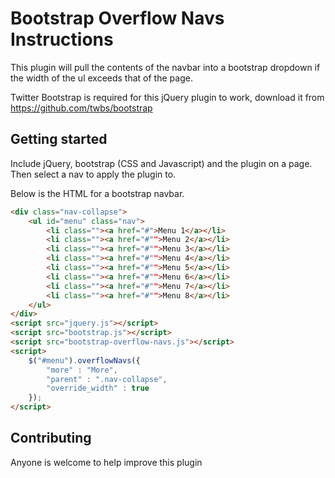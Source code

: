 Bootstrap Overflow Navs Instructions
====================================

This plugin will pull the contents of the navbar into a bootstrap dropdown if the width of the ul exceeds that of the page.

Twitter Bootstrap is required for this jQuery plugin to work, download it from https://github.com/twbs/bootstrap

## Getting started

Include jQuery, bootstrap (CSS and Javascript) and the plugin on a page. Then select a nav to apply the plugin to.

Below is the HTML for a bootstrap navbar.

```html
<div class="nav-collapse">
    <ul id="menu" class="nav">
        <li class=""><a href="#">Menu 1</a></li>
        <li class=""><a href="#"">Menu 2</a></li>
        <li class=""><a href="#"">Menu 3</a></li>
        <li class=""><a href="#"">Menu 4</a></li>
        <li class=""><a href="#"">Menu 5</a></li>
        <li class=""><a href="#"">Menu 6</a></li>
        <li class=""><a href="#"">Menu 7</a></li>
        <li class=""><a href="#"">Menu 8</a></li>
    </ul>
</div>
<script src="jquery.js"></script>
<script src="bootstrap.js"></script>
<script src="bootstrap-overflow-navs.js"></script>
<script>
    $("#menu").overflowNavs({
        "more" : "More", 
        "parent" : ".nav-collapse",
        "override_width" : true
    });
</script>
```

## Contributing

Anyone is welcome to help improve this plugin

	


